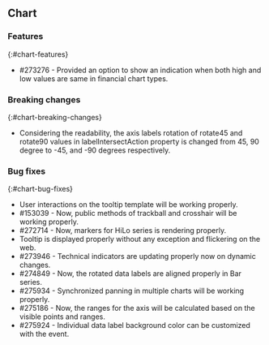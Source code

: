 ## Chart

### Features
{:#chart-features}

* \#273276 - Provided an option to show an indication when both high and low values are same in financial chart types.

### Breaking changes
{:#chart-breaking-changes}

* Considering the readability, the axis labels rotation of rotate45 and rotate90 values in labelIntersectAction property is changed from 45, 90 degree to -45, and -90 degrees respectively.

### Bug fixes
{:#chart-bug-fixes}

* User interactions on the tooltip template will be working properly.
* \#153039 - Now, public methods of trackball and crosshair will be working properly.
* \#272714 - Now, markers for HiLo series is rendering properly.
* Tooltip is displayed properly without any exception and flickering on the web.
* \#273946 - Technical indicators are updating properly now on dynamic changes.
* \#274849 - Now, the rotated data labels are aligned properly in Bar series.
* \#275934 - Synchronized panning in multiple charts will be working properly.
* \#275186 - Now, the ranges for the axis will be calculated based on the visible points and ranges.
* \#275924 - Individual data label background color can be customized with the event.
